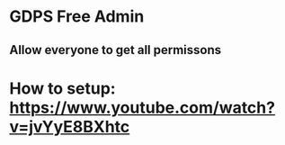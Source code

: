 # GDPS Free Admin
## Allow everyone to get all permissons
# How to setup: https://www.youtube.com/watch?v=jvYyE8BXhtc
